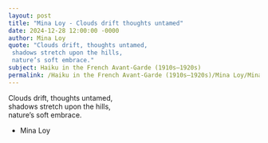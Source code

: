 ```yaml
---
layout: post
title: "Mina Loy - Clouds drift thoughts untamed"
date: 2024-12-28 12:00:00 -0000
author: Mina Loy
quote: "Clouds drift, thoughts untamed,  
 shadows stretch upon the hills,  
 nature’s soft embrace."
subject: Haiku in the French Avant-Garde (1910s–1920s)
permalink: /Haiku in the French Avant-Garde (1910s–1920s)/Mina Loy/Mina Loy - Clouds drift thoughts untamed
---
```


Clouds drift, thoughts untamed,  
 shadows stretch upon the hills,  
 nature’s soft embrace.

- Mina Loy
